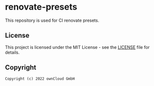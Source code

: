 # renovate-presets

This repository is used for CI renovate presets.

## License

This project is licensed under the MIT License - see the [LICENSE](https://github.com/owncloud-ci/renovate-presets/blob/master/LICENSE) file for details.

## Copyright

```Text
Copyright (c) 2022 ownCloud GmbH
```
